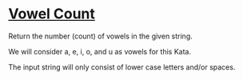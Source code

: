 # [Vowel Count](https://www.codewars.com/kata/vowel-count "https://www.codewars.com/kata/54ff3102c1bad923760001f3")

Return the number (count) of vowels in the given string. 

We will consider a, e, i, o, and u as vowels for this Kata.

The input string will only consist of lower case letters and/or spaces.
